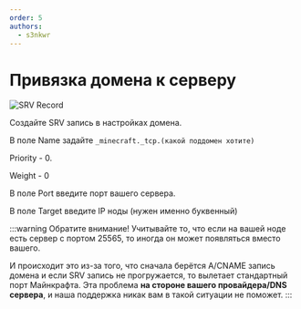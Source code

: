```yaml
---
order: 5
authors:
  - s3nkwr
---
```


# Привязка домена к серверу

![SRV Record](/minecraft/domain/srvrecorddomain.png)

Создайте SRV запись в настройках домена.

В поле Name задайте `_minecraft._tcp.(какой поддомен хотите)`

Priority - 0.

Weight - 0

В поле Port введите порт вашего сервера.

В поле Target введите IP ноды (нужен именно буквенный)

:::warning Обратите внимание!
Учитывайте то, что если на вашей ноде есть сервер с портом 25565, то иногда он может появляться вместо вашего.

И происходит это из-за того, что сначала берётся A/CNAME запись домена и если SRV запись не прогружается, то вылетает стандартный порт Майнкрафта. Эта проблема **на стороне вашего провайдера/DNS сервера**, и наша поддержка никак вам в такой ситуации не поможет.
:::
